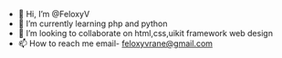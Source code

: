 - 👋 Hi, I’m @FeloxyV
- 🌱 I’m currently learning php and python
- 💞️ I’m looking to collaborate on html,css,uikit framework web design
- 📫 How to reach me email- feloxyvrane@gmail.com

<!---
FeloxyV/FeloxyV is a ✨ special ✨ repository because its `README.md` (this file) appears on your GitHub profile.
You can click the Preview link to take a look at your changes.
--->
